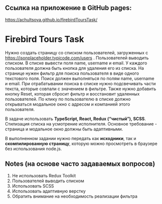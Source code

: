 ## Ссылка на приложение в GitHub pages:
 https://achultsova.github.io/firebirdToursTask/

# Firebird Tours Task
Нужно создать страницу со списком пользователей, загруженных с https://jsonplaceholder.typicode.com/users . Пользователей выводить списком. В списке вывести поля name, username и email. У каждого пользователя должна быть кнопка для удаления его из списка. На странице нужен фильтр для поиска пользователя в виде одного текстового поля. Поиск должен выполняться по полям name, username и email. При отрабатывании поиска в списке нужно подсвечивать части текста, которые совпали с значением в фильтре. Также нужно добавить кнопку Reset, которая сбросит фильтр и восстановит удаленных пользователей. По клику по пользователю в списке должно открываться модальное окно с адресом и компанией этого пользователя.

В задаче использовать **TypeScript, React, Redux (“чистый”), SCSS**. Стилизация списка на усмотрение исполнителя. Основное требование - страница и модальное окно должны быть адаптивными. 

В выполненном задании нужно передать как **исходники**, так и **скомпилированную страницу**, которую можно просмотреть в браузере без использования node.js.

## Notes (на основе часто задаваемых вопросов)
1. Не использовать Redux Toolkit
2. Пользователей выводить списком
3. Использовать SCSS
4. Использовать адаптивную верстку
5. Обратить внимание на необходимость реализации фильтра
